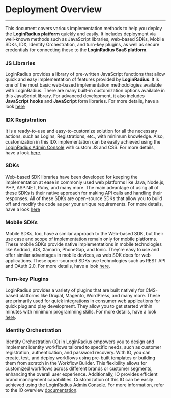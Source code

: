 Deployment Overview
===
---

This document covers various implementation methods to help you deploy the **LoginRadius platform** quickly and easily. It includes deployment via well-known methods such as JavaScript libraries, web-based SDKs, Mobile SDKs, IDX, Identity Orchestration, and turn-key plugins, as well as secure credentials for connecting these to the **LoginRadius SaaS platform**. 

### JS Libraries

LoginRadius provides a library of pre-written JavaScript functions that allow quick and easy implementation of features provided by **LoginRadius**. It is one of the most basic web-based implementation methodologies available with LoginRadius. There are many built-in customization options available in this JavaScript library. For advanced development, it also includes **JavaScript hooks** and **JavaScript** form libraries. For more details, have a look [here](/api/v2/user-registration/user-registration-getting-started)

### IDX Registration

It is a ready-to-use and easy-to-customize solution for all the necessary actions, such as Logins, Registrations, etc., with minimum knowledge. Also, customization in this IDX implementation can be easily achieved using the [LoginRadius Admin Console](https://adminconsole.loginradius.com) with custom JS and CSS. For more details, have a look [here](/api/v2/deployment/identity-experience-framework/hosted/overview/).

### SDKs

Web-based SDK libraries have been developed for keeping the implementation at ease in commonly used web platforms like Java, Node.js, PHP, ASP.NET, Ruby, and many more. The main advantage of using all of  these SDKs is their native approach for making API calls and handling their responses. All of these SDKs are open-source SDKs that allow you to build off and modify the code as per your unique requirements. For more details, have a look [here](/api/v2/sdk-libraries/sdk-libraries-overview)

### Mobile SDKs

Mobile SDKs, too, have a similar approach to the Web-based SDK, but their use case and scope of implementation remain only for mobile platforms. These mobile SDKs provide native implementations in mobile technologies like Android, iOS, Xamarin, PhoneGap, and Ionic. They're easy to use and offer similar advantages in mobile devices, as web SDK does for web applications. These open-sourced SDKs use technologies such as REST API and OAuth 2.0. For more details, have a look [here](/api/v2/mobile-libraries/mobile-sdk-overview).

### Turn-key Plugins

LoginRadius provides a variety of plugins that are built natively for CMS-based platforms like Drupal, Magento, WordPress, and many more. These are primarily used for quick integrations in consumer web applications for quick plug and play development. They allow you to get started within minutes with minimum programming skills. For more details, have a look [here](/api/v2/cms-turn-key-plugins/general-cms-integrations).


### Identity Orchestration

Identity Orchestration (IO) in LoginRadius empowers you to design and implement identity workflows tailored to specific needs, such as customer registration, authentication, and password recovery. With IO, you can create, test, and deploy workflows using pre-built templates or building them from scratch in the Workflow Builder. This flexibility allows for customized workflows across different brands or customer segments, enhancing the overall user experience. Additionally, IO provides efficient brand management capabilities.
Customization of this IO can be easily achieved using the LoginRadius [Admin Console](https://adminconsole.loginradius.com/deployment/identity-orchestration/workflows). For more information, refer to the IO overview [documentation](/docs/libraries/identity-orchestration/overview/).
